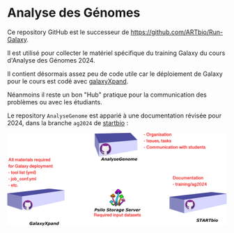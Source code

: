 # Analyse des Génomes

Ce repository GitHub est le successeur de https://github.com/ARTbio/Run-Galaxy.

Il est utilisé pour collecter le matériel spécifique du training Galaxy du cours d'Analyse des Génomes
2024.

Il contient désormais assez peu de code utile car le déploiement de Galaxy pour le
cours est codé avec [galaxyXpand](https://github.com/ARTbio/galaxyXpand/blob/ag2024/scripts/deploy_ag2024.sh).

Néanmoins il reste un bon "Hub" pratique pour la communication des problèmes ou
avec les étudiants.

Le repository `AnalyseGenome` est apparié à une documentation révisée pour 2024,
dans la branche `ag2024` de [startbio](https://artbio.github.io/startbio) :

![](images/AnalyseGenomes_outline.png)
